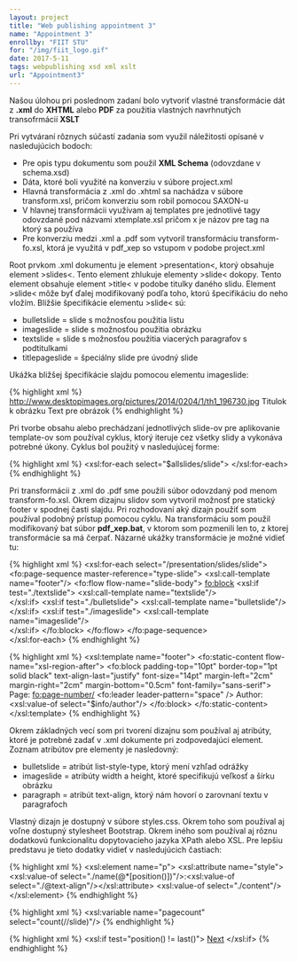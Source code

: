 ```yaml
---
layout: project
title: "Web publishing appointment 3"
name: "Appointment 3"
enrollby: "FIIT STU"
for: "/img/fiit_logo.gif"
date: 2017-5-11
tags: webpublishing xsd xml xslt 
url: "Appointment3"
---
```


<p>Našou úlohou pri poslednom zadaní bolo vytvoriť vlastné transformácie dát z <b>.xml</b> do <b>XHTML</b> alebo <b>PDF</b> za použitia vlastných navrhnutých transofrmácií <b>XSLT</b></p>

<p>Pri vytváraní rôznych súčastí zadania som využil náležitosti opísané v nasledujúcich bodoch:</p>
	
<ul>
	<li>Pre opis typu dokumentu som použil <b>XML Schema</b> (odovzdane v schema.xsd)</li>
	<li>Dáta, ktoré boli využité na konverziu v súbore project.xml</li>
	<li>Hlavná transformácia z .xml do .xhtml sa nachádza v súbore transform.xsl, pričom konverziu som robil pomocou SAXON-u</li>
	<li>V hlavnej transformácii využívam aj templates pre jednotlivé tagy odovzdané pod názvami xtemplate.xsl pričom x je názov pre tag na ktorý sa používa</li>
	<li>Pre konverziu medzi .xml a .pdf som vytvoril transformáciu transform-fo.xsl, ktorá je využitá v pdf_xep so vstupom v podobe project.xml</li>
</ul>

<p>Root prvkom .xml dokumentu je element &gt;presentation&lt;, ktorý obsahuje element &gt;slides&lt;. Tento element zhlukuje elementy &gt;slide&lt; dokopy. Tento element obsahuje element &gt;title&lt; v podobe titulky daného slidu. Element &gt;slide&lt; môže byť ďalej modifikovaný podľa toho, ktorú špecifikáciu do neho vložím. Bližšie špecifikácie elementu &gt;slide&lt; sú:</p>

<ul>
	<li>bulletslide = slide s možnosťou použitia listu</li>
	<li>imageslide = slide s možnosťou použitia obrázku</li>
	<li>textslide = slide s možnosťou použitia viacerých paragrafov s podtitulkami</li>
	<li>titlepageslide = špeciálny slide pre úvodný slide</li>
</ul> 

<p>Ukážka bližšej špecifikácie slajdu pomocou elementu imageslide:</p>

{% highlight xml %}
	<slide>
		<title>Slide s obrázkom</title>
		<imageslide imagewidth="600" imageheight="350">
			<image>http://www.desktopimages.org/pictures/2014/0204/1/th1_196730.jpg</image>
			<subtitle>Titulok k obrázku</subtitle>
			<content>Text pre obrázok</content>
		</imageslide>
	</slide>
{% endhighlight %}

<p>Pri tvorbe obsahu alebo prechádzaní jednotlivých slide-ov pre aplikovanie template-ov som používal cyklus, ktorý iteruje cez všetky slidy a vykonáva potrebné úkony. Cyklus bol použitý v nasledujúcej forme:</p>

{% highlight xml %}
	<xsl:for-each select="$allslides/slide">
    		<!-- Vykonaj potrebné úkony -->
  	</xsl:for-each>
{% endhighlight %}

<p>Pri transformácii z .xml do .pdf sme použili súbor odovzdaný pod menom transform-fo.xsl. Okrem dizajnu slidov som vytvoril možnosť pre statický footer v spodnej časti slajdu. Pri rozhodovaní aký dizajn použiť som používal podobný prístup pomocou cyklu. Na transformáciu som použil modifikovaný bat súbor <b>pdf_xep.bat</b>, v ktorom som pozmenili len to, z ktorej transformácie sa má čerpať. Názarné ukážky transformácie je možné vidieť tu:</p>

{% highlight xml %}
	<!-- Výber templatu, ktorý bude použitý na vytvorenie dizajnu slidu -->
	<xsl:for-each select="/presentation/slides/slide">
      <fo:page-sequence master-reference="type-slide">
      <!-- Footer sa nach=adza na každom slide -->
      <xsl:call-template name="footer"/>
        <fo:flow flow-name="slide-body">
          <fo:block>
          	<!-- Výber dizajnu na základe mena elementu v .xml -->
            <xsl:if test="./textslide">
              <xsl:call-template name="textslide"/>       
            </xsl:if>
            <xsl:if test="./bulletslide">
              <xsl:call-template name="bulletslide"/>       
            </xsl:if>
            <xsl:if test="./imageslide">
              <xsl:call-template name="imageslide"/>       
            </xsl:if>
          </fo:block>
        </fo:flow>
      </fo:page-sequence>   
    </xsl:for-each>
{% endhighlight %}

{% highlight xml %}
	<!-- Statický footer, ktorý sa nachádza v rezervovanej časti v spodnej časti slidu -->
	<xsl:template name="footer">
	  <fo:static-content flow-name="xsl-region-after">
	    <fo:block padding-top="10pt" border-top="1pt solid black" text-align-last="justify" font-size="14pt" margin-left="2cm" margin-right="2cm" margin-bottom="0.5cm" font-family="sans-serif">
	      <!-- Justify align to left/right corner-->
	      Page: <fo:page-number/>
	      <fo:leader leader-pattern="space" />
	      Author: <xsl:value-of select="$info/author"/>
	    </fo:block>
	  </fo:static-content>
	</xsl:template>
{% endhighlight %}

<p>Okrem základných vecí som pri tvorení dizajnu som používal aj atribúty, ktoré je potrebné zadať v .xml dokumente pri zodpovedajúci element. Zoznam atribútov pre elementy je nasledovný:</p>

<ul>
	<li>bulletslide = atribút list-style-type, ktorý mení vzhľad odrážky</li>
	<li>imageslide = atribúty width a height, ktoré specifikujú veľkosť a šírku obrázku</li>
	<li>paragraph = atribút text-align, ktorý nám hovorí o zarovnaní textu v paragrafoch</li>
</ul>

<p>Vlastný dizajn je dostupný v súbore styles.css. Okrem toho som používal aj voľne dostupný stylesheet Bootstrap. Okrem iného som používal aj rôznu dodatkovú funkcionalitu dopytovacieho jazyka XPath alebo XSL. Pre lepšiu predstavu je tieto dodatky vidieť v nasledujúcich častiach:</p>

{% highlight xml %}
	<xsl:element name="p">
			<!-- Štylizovanie zarovnania pragrafu pre, pričom sme zobrali najp názov a potom hodnotu atribútu a aplikovali na <p>-->
			<xsl:attribute name="style"><xsl:value-of select="./name(@*[position()])"/>:<xsl:value-of select="./@text-align"/></xsl:attribute>
			<xsl:value-of select="./content"/>
	</xsl:element>
{% endhighlight %}

{% highlight xml %}
	<!-- Získanie počtu slidov a uloženie do premennej pagecount -->
	<xsl:variable name="pagecount" select="count(//slide)"/>
{% endhighlight %}

{% highlight xml %}
	<!-- Časť, ktorá hovorí o tom, že pokiaľ je zvolena pozícia slidu posledná, tak nepridáme button na prekliknut na dalšiu stranu-->
	<xsl:if test="position() != last()">
        	<a href="slide{position()+1}.html" class="button">Next</a>
    	</xsl:if>
{% endhighlight %}